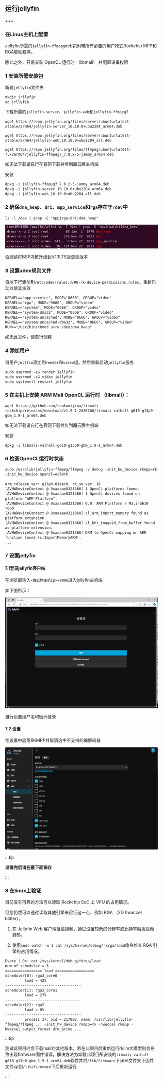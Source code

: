 ## 运行jellyfin

+++

###  在Linux主机上配置

Jellyfin所需的`jellyfin-ffmpeg`deb包附带所有必要的用户模式Rockchip MPP和RGA驱动程序。

除此之外，只需安装 OpenCL 运行时 （libmali） 并配置设备权限

### 1 安装所需安装包

新建`jellyfin`文件夹

```
mkdir jrllyfin
cd jrllyfin
```

下载所需的`jellyfin-server`、`jellyfin-web`和`jellyfin-ffmpeg7`

```
wget https://repo.jellyfin.org/files/server/ubuntu/latest-stable/arm64/jellyfin-server_10.10.0+ubu2204_arm64.deb
```

```
wget https://repo.jellyfin.org/files/server/ubuntu/latest-stable/arm64/jellyfin-web_10.10.0+ubu2204_all.deb
```

```
wget https://repo.jellyfin.org/files/ffmpeg/ubuntu/latest-7.x/arm64/jellyfin-ffmpeg7_7.0.2-5-jammy_arm64.deb
```

如无法下载请自行在官网下载并传到魔云腾主机端

安装

```
dpkg -i jellyfin-ffmpeg7_7.0.2-5-jammy_arm64.deb
dpkg -i jellyfin-server_10.10.0+ubu2204_arm64.deb
dpkg -i jellyfin-web_10.10.0+ubu2204_all.deb
```

### 2 确保`dma_heap`、`dri`、`mpp_service`和`rga`存在于`/dev`中

```
ls -l /dev | grep -E "mpp|rga|dri|dma_heap"
```

![ubuntu22.04.6.1.png](/img/ubuntu22.04.6.1.png)

否则请将BSP内核升级到5.10LTS及更高版本

### 3 设置udev规则文件

将以下行添加到`/etc/udev/rules.d/99-rk-device-permissions.rules`，重新启动以使其生效

```
KERNEL=="mpp_service", MODE="0660", GROUP="video"
KERNEL=="rga", MODE="0660", GROUP="video"
KERNEL=="system", MODE="0666", GROUP="video"
KERNEL=="system-dma32", MODE="0666", GROUP="video"
KERNEL=="system-uncached", MODE="0666", GROUP="video"
KERNEL=="system-uncached-dma32", MODE="0666", GROUP="video" RUN+="/usr/bin/chmod a+rw /dev/dma_heap"
```

如无此文件，请自行创建

### 4 添加用户

将用户`jellfin`添加到`render`和`video`组，然后重新启动`jellyfin`服务

```
sudo usermod -aG render jellyfin
sudo usermod -aG video jellyfin
sudo systemctl restart jellyfin
```

### 5 在主机上安装 ARM Mali OpenCL 运行时 （libmali）：

```
wget https://github.com/tsukumijima/libmali-rockchip/releases/download/v1.9-1-2d267b0/libmali-valhall-g610-g13p0-gbm_1.9-1_arm64.deb
```

如无法下载请自行在官网下载并传到魔云腾主机端

安装

```
dpkg -i libmali-valhall-g610-g13p0-gbm_1.9-1_arm64.deb
```

### 6 检查OpenCL运行时状态

```
sudo /usr/lib/jellyfin-ffmpeg/ffmpeg -v debug -init_hw_device rkmpp=rk -init_hw_device opencl=ocl@rk

arm_release_ver: g13p0-01eac0, rk_so_ver: 10
[AVHWDeviceContext @ 0xaaaae8321360] 1 OpenCL platforms found.
[AVHWDeviceContext @ 0xaaaae8321360] 1 OpenCL devices found on platform "ARM Platform".
[AVHWDeviceContext @ 0xaaaae8321360] 0.0: ARM Platform / Mali-G610 r0p0
[AVHWDeviceContext @ 0xaaaae8321360] cl_arm_import_memory found as platform extension.
[AVHWDeviceContext @ 0xaaaae8321360] cl_khr_image2d_from_buffer found as platform extension.
[AVHWDeviceContext @ 0xaaaae8321360] DRM to OpenCL mapping on ARM function found (clImportMemoryARM).
...
```

### 7 设置jellyfin

#### 7.1登录jellyfin客户端

在浏览器输入`<魔云腾主机ip>+8096`进入jellyfin主机端

如下图所示：

![ubuntu22.04.6.2.png](/img/ubuntu22.04.6.2.png)

自行设置用户名和密码登录

#### 7.2 设置

在设置中启用RKMPP并取消选中不支持的编解码器

![ubuntu22.04.6.3.png](/img/ubuntu22.04.6.3.png)

:::tip

**设置完后请在最下面保存**

:::

### 8 在linux上验证

目前没有可靠的方法可以读取 Rockchip SoC 上 VPU 的占用情况。

但您仍然可以通过读取其他引擎来验证这一点，例如 RGA （2D hwaccel blitter）。

1. 在 Jellyfin Web 客户端播放视频，通过设置较低的分辨率或比特率触发视频转码。

2. 使用`sudo watch -n 1 cat /sys/kernel/debug/rkrga/load`命令检查 RGA 引擎的占用情况。

```
Every 1.0s: cat /sys/kernel/debug/rkrga/load
num of scheduler = 3
================= load ==================
scheduler[0]: rga3_core0
         load = 42%
-----------------------------------
scheduler[1]: rga3_core1
         load = 27%
-----------------------------------
scheduler[2]: rga2
         load = 0%
-----------------------------------
         process 17: pid = 217002, name: /usr/lib/jellyfin-ffmpeg/ffmpeg ... -init_hw_device rkmpp=rk -hwaccel rkmpp -hwaccel_output_format drm_prime ...
```



:::tip

测试此项目时会下载mali的其他版本，若在此项目后重新运行rkllm大模型则会导致出现firmware固件错误，解决方法为卸载此项目所安装的`libmali-valhall-g610-g13p0-gbm_1.9-1_arm64.deb`软件并将`/lib/firmware`下`g610`文件夹下固件文件cp到`/lib/firmware`下后重新运行

:::